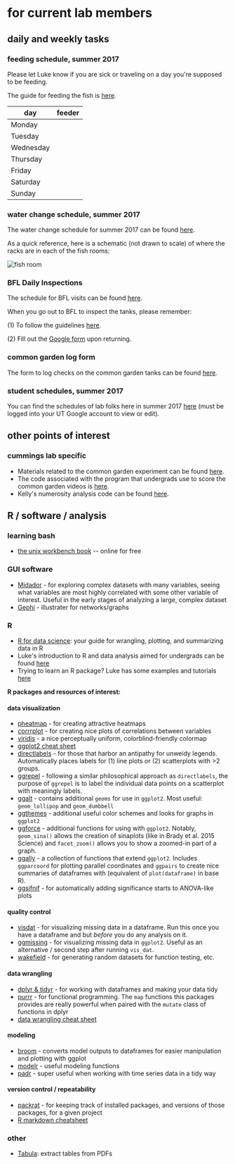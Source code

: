 # for current lab members

## daily and weekly tasks

### feeding schedule, summer 2017

Please let Luke know if you are sick or traveling on a day you're supposed to be feeding.

The guide for feeding the fish is [here](https://github.com/lukereding/cummings_lab_members/blob/master/current-members/feeding_guide.md).

| day  |  feeder |
|---|---|
| Monday  |   |
| Tuesday |   |
| Wednesday  |   |
| Thursday  |   |
| Friday  | |
| Saturday | |
| Sunday |   |

### water change schedule, summer 2017

The water change schedule for summer 2017 can be found [here](https://docs.google.com/spreadsheets/d/1pVwqyetFLGVl_2qQ40qCH0Nvhe7ODzKC7J_oyQsiOQg/edit).

As a quick reference, here is a schematic (not drawn to scale) of where the racks are in each of the fish rooms:

![fish room](./fish_room.png)

### BFL Daily Inspections

The schedule for BFL visits can be found [here](https://docs.google.com/spreadsheets/d/1P8ZHOhtR9YWiSQtk04iip2XgDmuTlmmn8ljlmesAvPg/edit#gid=0).

When you go out to BFL to inspect the tanks, please remember: 

(1) To follow the guidelines [here](https://github.com/lukereding/cummings_lab_members/blob/master/current-members/bfl_daily_checklist.md). 

(2) Fill out the [Google form](https://goo.gl/forms/ZdS6uDZQtyupwpEv2) upon returning.

### common garden log form

The form to log checks on the common garden tanks can be found [here](https://docs.google.com/forms/d/e/1FAIpQLSf8G8y5AXi_Asf4aAu25KmZ_nxF0XzmQbHKyr29zsTECXidKg/viewform?usp=sf_link).

### student schedules, summer 2017

You can find the schedules of lab folks here in summer 2017 [here](https://docs.google.com/a/utexas.edu/spreadsheets/d/1_RQHVHNj1qwYX0NWWUdbTGjW-MdV_dJ0u7bmDLMwjGE/edit?usp=sharing) (must be logged into your UT Google account to view or edit).

## other points of interest

### cummings lab specific
- Materials related to the common garden experiment can be found [here](https://drive.google.com/drive/folders/0By-mmmYFVU9PdXdnMXp4RWxTdUU).
- The code associated with the program that undergrads use to score the common garden videos is [here](https://github.com/lukereding/common_garden).
- Kelly's numerosity analysis code can be found [here](https://github.com/kjw2539/numerosityanalysis).

## R / software / analysis

### learning bash

- [the unix workbench book](http://seankross.com/the-unix-workbench/index.html) -- online for free

### GUI software
- [Midador](https://fathom.info/mirador/) - for exploring complex datasets with many variables, seeing what variables are most highly correlated with some other variable of interest. Useful in the early stages of analyzing a large, complex dataset
- [Gephi](https://gephi.org/) - illustrater for networks/graphs

### R
- [R for data science](http://r4ds.had.co.nz/): your guide for wrangling, plotting, and summarizing data in R   
- Luke's introduction to R and data analysis aimed for undergrads can be found [here](http://rpubs.com/lukereding/162259)
- Trying to learn an R package? Luke has some examples and tutorials [here](https://github.com/lukereding/random_scripts/blob/master/r_tutorials.R)  

**R packages and resources of interest:**
#### data visualization
- [pheatmap](https://github.com/raivokolde/pheatmap) - for creating attractive heatmaps
- [corrrplot](https://cran.r-project.org/web/packages/corrplot/vignettes/corrplot-intro.html) - for creating nice plots of correlations between variables
- [viridis](https://cran.r-project.org/web/packages/viridis/vignettes/intro-to-viridis.html) - a nice perceptually uniform, colorblind-friendly colormap
- [ggplot2 cheat sheet](https://www.rstudio.com/wp-content/uploads/2015/03/ggplot2-cheatsheet.pdf)
- [directlabels](http://directlabels.r-forge.r-project.org/) - for those that harbor an antipathy for unweidy legends. Automatically places labels for (1) line plots or (2) scatterplots with >2 groups.
- [ggrepel](https://github.com/slowkow/ggrepel/blob/master/vignettes/ggrepel.md) - following a similar philosophical approach as `directlabels`, the purpose of `ggrepel` is to label the individual data points on a scatterplot with meaningly labels.
- [ggalt](https://github.com/hrbrmstr/ggalt) - contains additional `geoms` for use in `ggplot2`. Most useful: `geom_lollipop` and `geom_dumbbell`
- [ggthemes](https://github.com/jrnold/ggthemes) - additional useful color schemes and looks for graphs in `ggplot2`
- [ggforce](https://cran.r-project.org/web/packages/ggforce/vignettes/Visual_Guide.html) - additional functions for using with `ggplot2`. Notably, `geom_sina()` allows the creation of sinaplots (like in Brady et al. 2015 Science) and `facet_zoom()` allows you to show a zoomed-in part of a graph. 
- [ggally](http://ggobi.github.io/ggally/) - a collection of functions that extend `ggplot2`. Includes `ggparcoord` for plotting parallel coordinates and `ggpairs` to create nice summaries of dataframes with (equivalent of `plot(dataframe)` in base R).
- [ggsifnif](ggsignif) - for automatically adding significance starts to ANOVA-like plots

#### quality control
- [visdat](https://github.com/njtierney/visdat) - for visualizing missing data in a dataframe. Run this once you have a dataframe and but _before_ you do any analysis on it.
- [ggmissing](https://github.com/njtierney/ggmissing) - for visualizing missing data in `ggplot2`. Useful as an alternative / second step after running `vis_dat`. 
- [wakefield](https://github.com/trinker/wakefield#demonstration) - for generating random datasets for function testing, etc.

#### data wrangling
- [dplyr & tidyr](https://rpubs.com/bradleyboehmke/data_wrangling) - for working with dataframes and making your data tidy
- [purrr](https://github.com/hadley/purrr) - for functional programming. The `map` functions this packages provides are really powerful when paired with the `mutate` class of functions in dplyr
- [data wrangling cheat sheet](https://www.rstudio.com/wp-content/uploads/2015/02/data-wrangling-cheatsheet.pdf)

#### modeling
- [broom](https://github.com/dgrtwo/broom) - converts model outputs to dataframes for easier manipulation and plotting with ggplot
- [modelr](https://github.com/hadley/modelr) - useful modeling functions
- [padr](https://cran.r-project.org/web/packages/padr/vignettes/padr.html) - super useful when working with time series data in a tidy way

#### version control / repeatability
- [packrat](http://rstudio.github.io/packrat/commands.html) - for keeping track of installed packages, and versions of those packages, for a given project
- [R markdown cheatsheet](https://www.rstudio.com/wp-content/uploads/2016/03/rmarkdown-cheatsheet-2.0.pdf)

### other
- [Tabula](http://tabula.technology): extract tables from PDFs
